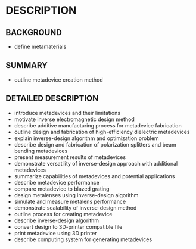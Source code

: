 # DESCRIPTION

## BACKGROUND

- define metamaterials

## SUMMARY

- outline metadevice creation method

## DETAILED DESCRIPTION

- introduce metadevices and their limitations
- motivate inverse electromagnetic design method
- describe additive manufacturing process for metadevice fabrication
- outline design and fabrication of high-efficiency dielectric metadevices
- explain inverse-design algorithm and optimization problem
- describe design and fabrication of polarization splitters and beam bending metadevices
- present measurement results of metadevices
- demonstrate versatility of inverse-design approach with additional metadevices
- summarize capabilities of metadevices and potential applications
- describe metadevice performance
- compare metadevice to blazed grating
- design metalenses using inverse-design algorithm
- simulate and measure metalens performance
- demonstrate scalability of inverse-design method
- outline process for creating metadevice
- describe inverse-design algorithm
- convert design to 3D-printer compatible file
- print metadevice using 3D printer
- describe computing system for generating metadevices

